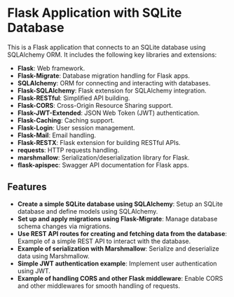 # Flask Application with SQLite Database

This is a Flask application that connects to an SQLite database using SQLAlchemy ORM. It includes the following key libraries and extensions:

- **Flask**: Web framework.
- **Flask-Migrate**: Database migration handling for Flask apps.
- **SQLAlchemy**: ORM for connecting and interacting with databases.
- **Flask-SQLAlchemy**: Flask extension for SQLAlchemy integration.
- **Flask-RESTful**: Simplified API building.
- **Flask-CORS**: Cross-Origin Resource Sharing support.
- **Flask-JWT-Extended**: JSON Web Token (JWT) authentication.
- **Flask-Caching**: Caching support.
- **Flask-Login**: User session management.
- **Flask-Mail**: Email handling.
- **Flask-RESTX**: Flask extension for building RESTful APIs.
- **requests**: HTTP requests handling.
- **marshmallow**: Serialization/deserialization library for Flask.
- **flask-apispec**: Swagger API documentation for Flask apps.

## Features

- **Create a simple SQLite database using SQLAlchemy**: Setup an SQLite database and define models using SQLAlchemy.
- **Set up and apply migrations using Flask-Migrate**: Manage database schema changes via migrations.
- **Use REST API routes for creating and fetching data from the database**: Example of a simple REST API to interact with the database.
- **Example of serialization with Marshmallow**: Serialize and deserialize data using Marshmallow.
- **Simple JWT authentication example**: Implement user authentication using JWT.
- **Example of handling CORS and other Flask middleware**: Enable CORS and other middlewares for smooth handling of requests.
